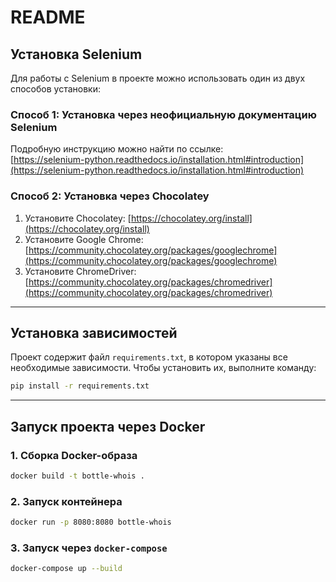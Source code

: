 # README

## Установка Selenium

Для работы с Selenium в проекте можно использовать один из двух способов установки:

### Способ 1: Установка через неофициальную документацию Selenium

Подробную инструкцию можно найти по ссылке:  
[https://selenium-python.readthedocs.io/installation.html#introduction](https://selenium-python.readthedocs.io/installation.html#introduction)

### Способ 2: Установка через Chocolatey

1. Установите Chocolatey: [https://chocolatey.org/install](https://chocolatey.org/install)
2. Установите Google Chrome: [https://community.chocolatey.org/packages/googlechrome](https://community.chocolatey.org/packages/googlechrome)
3. Установите ChromeDriver: [https://community.chocolatey.org/packages/chromedriver](https://community.chocolatey.org/packages/chromedriver)

---

## Установка зависимостей

Проект содержит файл `requirements.txt`, в котором указаны все необходимые зависимости. Чтобы установить их, выполните команду:

```sh
pip install -r requirements.txt
```

---

## Запуск проекта через Docker

### 1. Сборка Docker-образа

```sh
docker build -t bottle-whois .
```

### 2. Запуск контейнера

```sh
docker run -p 8080:8080 bottle-whois
```

### 3. Запуск через `docker-compose`

```sh
docker-compose up --build
```



